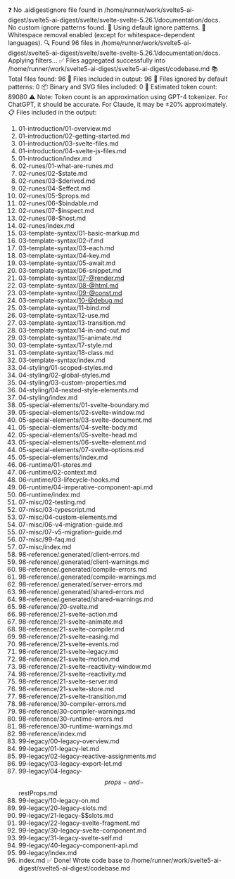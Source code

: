 ❓ No .aidigestignore file found in /home/runner/work/svelte5-ai-digest/svelte5-ai-digest/svelte/svelte-svelte-5.26.1/documentation/docs.
No custom ignore patterns found.
🚫 Using default ignore patterns.
🧹 Whitespace removal enabled (except for whitespace-dependent languages).
🔍 Found 96 files in /home/runner/work/svelte5-ai-digest/svelte5-ai-digest/svelte/svelte-svelte-5.26.1/documentation/docs. Applying filters...
✅ Files aggregated successfully into /home/runner/work/svelte5-ai-digest/svelte5-ai-digest/codebase.md
📚 Total files found: 96
📎 Files included in output: 96
🚫 Files ignored by default patterns: 0
📦 Binary and SVG files included: 0
🔢 Estimated token count: 89080
⚠️ Note: Token count is an approximation using GPT-4 tokenizer. For ChatGPT, it should be accurate. For Claude, it may be ±20% approximately.
📋 Files included in the output:
1. 01-introduction/01-overview.md
2. 01-introduction/02-getting-started.md
3. 01-introduction/03-svelte-files.md
4. 01-introduction/04-svelte-js-files.md
5. 01-introduction/index.md
6. 02-runes/01-what-are-runes.md
7. 02-runes/02-$state.md
8. 02-runes/03-$derived.md
9. 02-runes/04-$effect.md
10. 02-runes/05-$props.md
11. 02-runes/06-$bindable.md
12. 02-runes/07-$inspect.md
13. 02-runes/08-$host.md
14. 02-runes/index.md
15. 03-template-syntax/01-basic-markup.md
16. 03-template-syntax/02-if.md
17. 03-template-syntax/03-each.md
18. 03-template-syntax/04-key.md
19. 03-template-syntax/05-await.md
20. 03-template-syntax/06-snippet.md
21. 03-template-syntax/07-@render.md
22. 03-template-syntax/08-@html.md
23. 03-template-syntax/09-@const.md
24. 03-template-syntax/10-@debug.md
25. 03-template-syntax/11-bind.md
26. 03-template-syntax/12-use.md
27. 03-template-syntax/13-transition.md
28. 03-template-syntax/14-in-and-out.md
29. 03-template-syntax/15-animate.md
30. 03-template-syntax/17-style.md
31. 03-template-syntax/18-class.md
32. 03-template-syntax/index.md
33. 04-styling/01-scoped-styles.md
34. 04-styling/02-global-styles.md
35. 04-styling/03-custom-properties.md
36. 04-styling/04-nested-style-elements.md
37. 04-styling/index.md
38. 05-special-elements/01-svelte-boundary.md
39. 05-special-elements/02-svelte-window.md
40. 05-special-elements/03-svelte-document.md
41. 05-special-elements/04-svelte-body.md
42. 05-special-elements/05-svelte-head.md
43. 05-special-elements/06-svelte-element.md
44. 05-special-elements/07-svelte-options.md
45. 05-special-elements/index.md
46. 06-runtime/01-stores.md
47. 06-runtime/02-context.md
48. 06-runtime/03-lifecycle-hooks.md
49. 06-runtime/04-imperative-component-api.md
50. 06-runtime/index.md
51. 07-misc/02-testing.md
52. 07-misc/03-typescript.md
53. 07-misc/04-custom-elements.md
54. 07-misc/06-v4-migration-guide.md
55. 07-misc/07-v5-migration-guide.md
56. 07-misc/99-faq.md
57. 07-misc/index.md
58. 98-reference/.generated/client-errors.md
59. 98-reference/.generated/client-warnings.md
60. 98-reference/.generated/compile-errors.md
61. 98-reference/.generated/compile-warnings.md
62. 98-reference/.generated/server-errors.md
63. 98-reference/.generated/shared-errors.md
64. 98-reference/.generated/shared-warnings.md
65. 98-reference/20-svelte.md
66. 98-reference/21-svelte-action.md
67. 98-reference/21-svelte-animate.md
68. 98-reference/21-svelte-compiler.md
69. 98-reference/21-svelte-easing.md
70. 98-reference/21-svelte-events.md
71. 98-reference/21-svelte-legacy.md
72. 98-reference/21-svelte-motion.md
73. 98-reference/21-svelte-reactivity-window.md
74. 98-reference/21-svelte-reactivity.md
75. 98-reference/21-svelte-server.md
76. 98-reference/21-svelte-store.md
77. 98-reference/21-svelte-transition.md
78. 98-reference/30-compiler-errors.md
79. 98-reference/30-compiler-warnings.md
80. 98-reference/30-runtime-errors.md
81. 98-reference/30-runtime-warnings.md
82. 98-reference/index.md
83. 99-legacy/00-legacy-overview.md
84. 99-legacy/01-legacy-let.md
85. 99-legacy/02-legacy-reactive-assignments.md
86. 99-legacy/03-legacy-export-let.md
87. 99-legacy/04-legacy-$$props-and-$$restProps.md
88. 99-legacy/10-legacy-on.md
89. 99-legacy/20-legacy-slots.md
90. 99-legacy/21-legacy-$$slots.md
91. 99-legacy/22-legacy-svelte-fragment.md
92. 99-legacy/30-legacy-svelte-component.md
93. 99-legacy/31-legacy-svelte-self.md
94. 99-legacy/40-legacy-component-api.md
95. 99-legacy/index.md
96. index.md
✅ Done! Wrote code base to /home/runner/work/svelte5-ai-digest/svelte5-ai-digest/codebase.md
